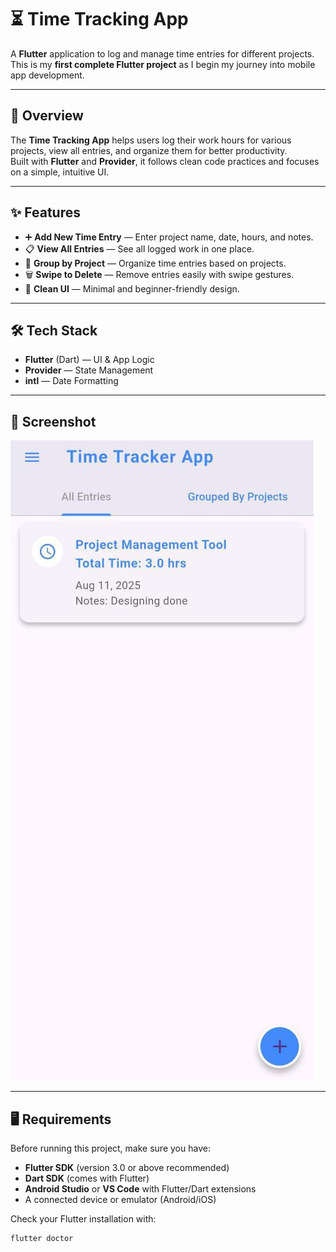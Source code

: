 # ⏳ Time Tracking App  

A **Flutter** application to log and manage time entries for different projects.  
This is my **first complete Flutter project** as I begin my journey into mobile app development.  

---

## 📖 Overview  

The **Time Tracking App** helps users log their work hours for various projects, view all entries, and organize them for better productivity.  
Built with **Flutter** and **Provider**, it follows clean code practices and focuses on a simple, intuitive UI.  

---

## ✨ Features  

- ➕ **Add New Time Entry** — Enter project name, date, hours, and notes.  
- 📋 **View All Entries** — See all logged work in one place.  
- 📂 **Group by Project** — Organize time entries based on projects.  
- 🗑 **Swipe to Delete** — Remove entries easily with swipe gestures.  
- 🎨 **Clean UI** — Minimal and beginner-friendly design.  

---

## 🛠 Tech Stack  

- **Flutter** (Dart) — UI & App Logic  
- **Provider** — State Management  
- **intl** — Date Formatting  

---

## 📸 Screenshot  

![App Screenshot](screenshot.jpg)  

---

## 🖥 Requirements  

Before running this project, make sure you have:  

- **Flutter SDK** (version 3.0 or above recommended)  
- **Dart SDK** (comes with Flutter)  
- **Android Studio** or **VS Code** with Flutter/Dart extensions  
- A connected device or emulator (Android/iOS)  

Check your Flutter installation with:  

```bash
flutter doctor
